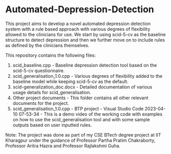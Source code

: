 # Automated-Depression-Detection
This project aims to develop a novel automated depression detection system with a rule based approach with various degrees of flexibility allowed to the clinicians for use.
We start by using scid-5-cv as the baseline structure to detect depression and then we further move on to include rules as defined by the clinicians themselves.

This repository contains the following files:
1. scid_baseline.cpp - Baseline depression detection tool based on the scid-5-cv questionnaire.
2. scid_generalisation_1.0.cpp - Various degrees of flexibility added to the baseline model while keeping scid-5-cv as the default.
3. scid-generalization_doc.docx - Detailed documentation of various usage details for scid_generalisation.
4. Other project documents - This folder contains all other relevant documents for the project.
5. scid_generalisation_1.0.cpp - BTP project - Visual Studio Code 2023-04-10 07-53-34 - This is a demo video of the working code with examples on how to use the scid_generalisation tool and with some sample outputs based on user inputted rules.

Note: The project was done as part of my CSE BTech degree project at IIT Kharagpur under the guidance of Professor Partha Pratim Chakraborty, Professor Aritra Hazra and Professor Rajlakshmi Guha.
